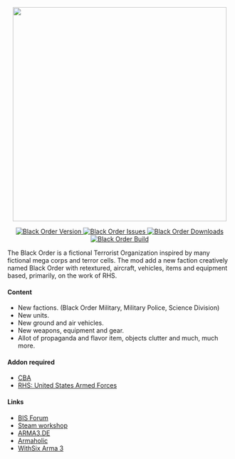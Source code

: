 <p align="center">
    <img src="https://raw.githubusercontent.com/EvulDev/TerroristOrganizationBlackOrder/master/Extra/logo01.png" width="480">
</p>
<p align="center">
    <a href="https://github.com/EvulDev/BlackOrder/releases/latest">
        <img src="https://img.shields.io/github/release/BlackOrderMod/BlackOrder.svg?style=flat-square" alt="Black Order Version">
    </a>
    <a href="https://github.com/EvulDev/BlackOrder/issues">
        <img src="https://img.shields.io/github/issues/BlackOrderMod/BlackOrder.svg?style=flat-square" alt="Black Order Issues">
    </a>
    <a href="https://github.com/EvulDev/BlackOrder/releases">
        <img src="https://img.shields.io/github/downloads/BlackOrderMod/BlackOrder/total.svg?style=flat-square" alt="Black Order Downloads">
    </a>
    <a href="https://travis-ci.org/BlackOrderMod/BlackOrder">
        <img src="https://img.shields.io/travis/BlackOrderMod/BlackOrder.svg?style=flat-square" alt="Black Order Build">
    </a>
</p>
    
<p>The Black Order is a fictional Terrorist Organization inspired by many fictional mega corps and terror cells. The mod add a new faction creatively named Black Order with retextured, aircraft, vehicles, items and equipment based, primarily, on the work of RHS.

#### Content

* New factions. (Black Order Military, Military Police, Science Division)<br>
* New units.<br>
* New ground and air vehicles.<br>
* New weapons, equipment and gear.<br>
* Allot of propaganda and flavor item, objects clutter and much, much more.

#### Addon required
* <a href="https://github.com/CBATeam/CBA_A3/">CBA</a><br>
* <a href="http://www.rhsmods.org/">RHS: United States Armed Forces</a><br>


#### Links
* <a href="https://forums.bistudio.com/topic/189427-terrorist-organization-black-order-v200/?p=3000786">BIS Forum</a><br>
* <a href="http://steamcommunity.com/sharedfiles/filedetails/?id=654170014">Steam workshop</a><br>
* <a href="http://arma3.de/include.php?path=download&contentid=4366">ARMA3.DE</a><br>
* <a href="http://www.armaholic.com/page.php?id=30689">Armaholic</a><br>
* <a href="http://play.withsix.com/arma-3/mods/TcEQ7bnPv0Oa0W4ZYsCX6w/Terrorist-Organization-Black-Order">WithSix Arma 3</a><br>
